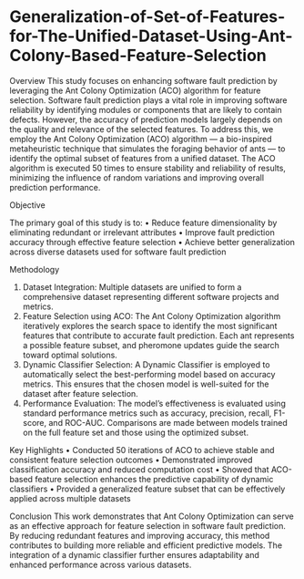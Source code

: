 # Generalization-of-Set-of-Features-for-The-Unified-Dataset-Using-Ant-Colony-Based-Feature-Selection

Overview
This study focuses on enhancing software fault prediction by leveraging the Ant Colony Optimization (ACO) algorithm for feature selection. Software fault prediction plays a vital role in improving software reliability by identifying modules or components that are likely to contain defects. However, the accuracy of prediction models largely depends on the quality and relevance of the selected features.
To address this, we employ the Ant Colony Optimization (ACO) algorithm — a bio-inspired metaheuristic technique that simulates the foraging behavior of ants — to identify the optimal subset of features from a unified dataset. The ACO algorithm is executed 50 times to ensure stability and reliability of results, minimizing the influence of random variations and improving overall prediction performance.

Objective

The primary goal of this study is to:
•	Reduce feature dimensionality by eliminating redundant or irrelevant attributes
•	Improve fault prediction accuracy through effective feature selection
•	Achieve better generalization across diverse datasets used for software fault prediction

Methodology
1.	Dataset Integration:
Multiple datasets are unified to form a comprehensive dataset representing different software projects and metrics.
2.	Feature Selection using ACO:
The Ant Colony Optimization algorithm iteratively explores the search space to identify the most significant features that contribute to accurate fault prediction. Each ant represents a possible feature subset, and pheromone updates guide the search toward optimal solutions.
3.	Dynamic Classifier Selection:
A Dynamic Classifier is employed to automatically select the best-performing model based on accuracy metrics. This ensures that the chosen model is well-suited for the dataset after feature selection.
4.	Performance Evaluation:
The model’s effectiveness is evaluated using standard performance metrics such as accuracy, precision, recall, F1-score, and ROC-AUC. Comparisons are made between models trained on the full feature set and those using the optimized subset.

Key Highlights
•	Conducted 50 iterations of ACO to achieve stable and consistent feature selection outcomes
•	Demonstrated improved classification accuracy and reduced computation cost
•	Showed that ACO-based feature selection enhances the predictive capability of dynamic classifiers
•	Provided a generalized feature subset that can be effectively applied across multiple datasets

Conclusion
This work demonstrates that Ant Colony Optimization can serve as an effective approach for feature selection in software fault prediction. By reducing redundant features and improving accuracy, this method contributes to building more reliable and efficient predictive models. The integration of a dynamic classifier further ensures adaptability and enhanced performance across various datasets.


